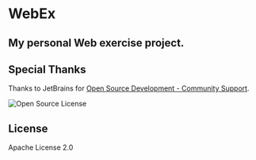 # WebEx
## My personal Web exercise project.  

## Special Thanks  
Thanks to JetBrains for [Open Source Development - Community Support](https://www.jetbrains.com/community/opensource/#support).  

![Open Source License](https://img.shields.io/badge/JetBrains-Open%20Source%20License-blue?style=for-the-badge&logo=JetBrains&logoColor=%23000000)  

## License  

Apache License 2.0  
